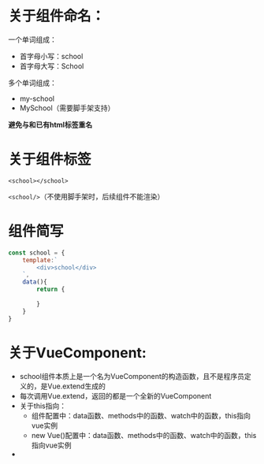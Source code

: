 # 关于组件命名：

一个单词组成：

- 首字母小写：school
- 首字母大写：School

多个单词组成：

- my-school
- MySchool（需要脚手架支持）



**避免与和已有html标签重名**



# 关于组件标签

`<school></school>`

`<school/>`（不使用脚手架时，后续组件不能渲染）





# 组件简写

```js
const school = {
    template:`
    	<div>school</div>
    `,
	data(){
        return {
            
        }
    }
}
```





# 关于VueComponent:

- school组件本质上是一个名为VueComponent的构造函数，且不是程序员定义的，是Vue.extend生成的
- 每次调用Vue.extend，返回的都是一个全新的VueComponent
- 关于this指向：
  - 组件配置中：data函数、methods中的函数、watch中的函数，this指向vue实例
  - new Vue()配置中：data函数、methods中的函数、watch中的函数，this指向vue实例
- 

